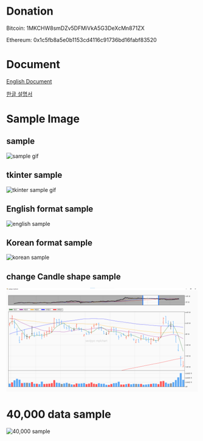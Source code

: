 # Donation
Bitcoin: 1MKCHW8smDZv5DFMiVkA5G3DeXcMn871ZX

Ethereum: 0x1c5fb8a5e0b1153cd4116c91736bd16fabf83520


# Document
[English Document](https://white.seolpyo.com/entry/148/?from=pypi)

[한글 설명서](https://white.seolpyo.com/entry/147/?from=pypi)


# Sample Image
## sample
![sample gif](https://raw.githubusercontent.com/white-seolpyo/seolpyo-mplchart/refs/heads/main/images/sample.gif)

## tkinter sample
![tkinter sample gif](https://raw.githubusercontent.com/white-seolpyo/seolpyo-mplchart/refs/heads/main/images/with%20tkinter.gif)

## English format sample
![english sample](https://raw.githubusercontent.com/white-seolpyo/seolpyo-mplchart/refs/heads/main/images/change%20color.png)

## Korean format sample
![korean sample](https://raw.githubusercontent.com/white-seolpyo/seolpyo-mplchart/refs/heads/main/images/sample%20kor.png)

## change Candle shape sample
![Candle shape sample](https://raw.githubusercontent.com/white-seolpyo/seolpyo-mplchart/refs/heads/main/images/change%20candle%20segment.png)

# 40,000 data sample
![40,000 sample](https://raw.githubusercontent.com/white-seolpyo/seolpyo-mplchart/refs/heads/main/images/40000.gif)
